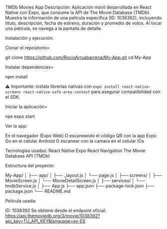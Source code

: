 TMDb Movies App
Descripción:
Aplicación móvil desarrollada en React Native con Expo, que consume la API de The Movie Database (TMDb).
Muestra la información de una película específica (ID: 1038392), incluyendo título, descripción, fecha de estreno, duración y promedio de votos.
Al tocar una película, se navega a la pantalla de detalle.


Instalación y ejecución:

Clonar el repositorio=

git clone https://github.com/RocioArruabarrena/My-App.git
cd My-App


Instalar dependencias=

npm install

⚠️ Importante: instala librerías nativas con `expo install react-native-screens react-native-safe-area-context` para asegurar compatibilidad con el SDK.



Iniciar la aplicación=

npx expo start


Ver la app:

En el navegador (Expo Web)
O escaneando el código QR con la app Expo Go en el celular Android
O escanear con la camara en el celular IOs

Tecnologías usadas:
React Native
Expo
React Navigation
The Movie Database API (TMDb)

Estructura del proyecto:

My-App/
│
├── app/
│   ├── _layout.js
│   └── page.js
│
├── screens/
│   ├── MovieScreen.js
│   └── MovieDetailScreen.js
│
├── services/
│   └── tmdbService.js
│
├── App.js
├── app.json
├── package-lock.json
├── package.json
└── README.md

Película usada:

ID: 1038392
Se obtiene desde el endpoint oficial:
https://api.themoviedb.org/3/movie/1038392?api_key=TU_API_KEY&language=es-ES